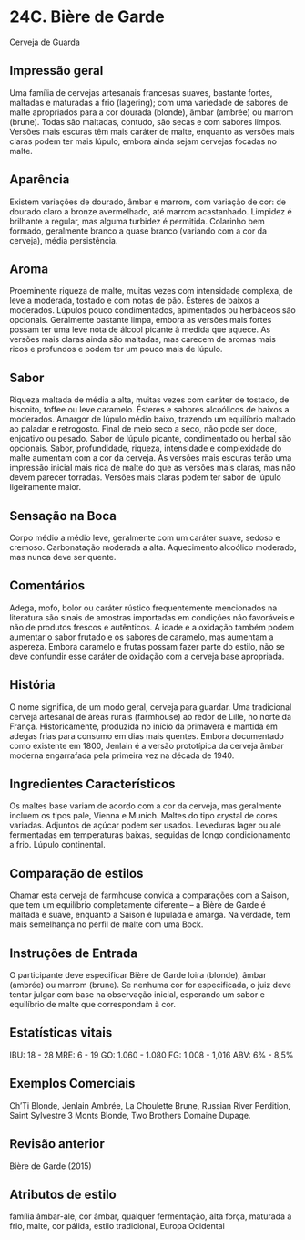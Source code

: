 # 24C. Bière de Garde
Cerveja de Guarda

## Impressão geral

Uma família de cervejas artesanais francesas suaves, bastante fortes, maltadas e maturadas a frio (lagering); com uma variedade de sabores de malte apropriados para a cor dourada (blonde), âmbar (ambrée) ou marrom (brune). Todas são maltadas, contudo, são secas e com sabores limpos. Versões mais escuras têm mais caráter de malte, enquanto as versões mais claras podem ter mais lúpulo, embora ainda sejam cervejas focadas no malte.

## Aparência

Existem variações de dourado, âmbar e marrom, com variação de cor: de dourado claro a bronze avermelhado, até marrom acastanhado. Limpidez é brilhante a regular, mas alguma turbidez é permitida. Colarinho bem formado, geralmente branco a quase branco (variando com a cor da cerveja), média persistência.

## Aroma

Proeminente riqueza de malte, muitas vezes com intensidade complexa, de leve a moderada, tostado e com notas de pão. Ésteres de baixos a moderados. Lúpulos pouco condimentados, apimentados ou herbáceos são opcionais. Geralmente bastante limpa, embora as versões mais fortes possam ter uma leve nota de álcool picante à medida que aquece. As versões mais claras ainda são maltadas, mas carecem de aromas mais ricos e profundos e podem ter um pouco mais de lúpulo.

## Sabor

Riqueza maltada de média a alta, muitas vezes com caráter de tostado, de biscoito, toffee ou leve caramelo. Ésteres e sabores alcoólicos de baixos a moderados. Amargor de lúpulo médio baixo, trazendo um equilíbrio maltado ao paladar e retrogosto. Final de meio seco a seco, não pode ser doce, enjoativo ou pesado. Sabor de lúpulo picante, condimentado ou herbal são opcionais. Sabor, profundidade, riqueza, intensidade e complexidade do malte aumentam com a cor da cerveja. As versões mais escuras terão uma impressão inicial mais rica de malte do que as versões mais claras, mas não devem parecer torradas. Versões mais claras podem ter sabor de lúpulo ligeiramente maior.

## Sensação na Boca

Corpo médio a médio leve, geralmente com um caráter suave, sedoso e cremoso. Carbonatação moderada a alta. Aquecimento alcoólico moderado, mas nunca deve ser quente.

## Comentários

Adega, mofo, bolor ou caráter rústico frequentemente mencionados na literatura são sinais de amostras importadas em condições não favoráveis e não de produtos frescos e autênticos. A idade e a oxidação também podem aumentar o sabor frutado e os sabores de caramelo, mas aumentam a aspereza. Embora caramelo e frutas possam fazer parte do estilo, não se deve confundir esse caráter de oxidação com a cerveja base apropriada.

## História

O nome significa, de um modo geral, cerveja para guardar. Uma tradicional cerveja artesanal de áreas rurais (farmhouse) ao redor de Lille, no norte da França. Historicamente, produzida no início da primavera e mantida em adegas frias para consumo em dias mais quentes. Embora documentado como existente em 1800, Jenlain é a versão prototípica da cerveja âmbar moderna engarrafada pela primeira vez na década de 1940.

## Ingredientes Característicos

Os maltes base variam de acordo com a cor da cerveja, mas geralmente incluem os tipos pale, Vienna e Munich. Maltes do tipo crystal de cores variadas. Adjuntos de açúcar podem ser usados. Leveduras lager ou ale fermentadas em temperaturas baixas, seguidas de longo condicionamento a frio. Lúpulo continental.

## Comparação de estilos

Chamar esta cerveja de farmhouse convida a comparações com a Saison, que tem um equilíbrio completamente diferente – a Bière de Garde é maltada e suave, enquanto a Saison é lupulada e amarga. Na verdade, tem mais semelhança no perfil de malte com uma Bock.

## Instruções de Entrada

O participante deve especificar Bière de Garde loira (blonde), âmbar (ambrée) ou marrom (brune). Se nenhuma cor for especificada, o juiz deve tentar julgar com base na observação inicial, esperando um sabor e equilíbrio de malte que correspondam à cor.

## Estatísticas vitais

IBU: 18 - 28
MRE: 6 - 19
GO: 1.060 - 1.080
FG: 1,008 - 1,016
ABV: 6% - 8,5%

## Exemplos Comerciais

Ch’Ti Blonde, Jenlain Ambrée, La Choulette Brune, Russian River Perdition, Saint Sylvestre 3 Monts Blonde, Two Brothers Domaine Dupage.

## Revisão anterior

Bière de Garde (2015)

## Atributos de estilo

família âmbar-ale, cor âmbar, qualquer fermentação, alta força, maturada a frio, malte, cor pálida, estilo tradicional, Europa Ocidental
